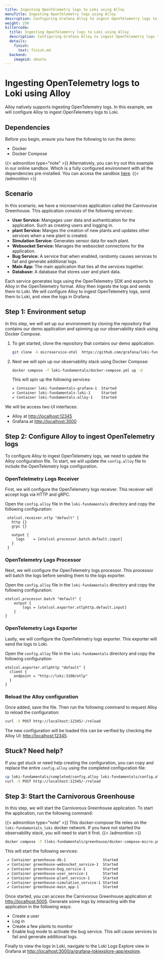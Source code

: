 ```yaml
---
title: Ingesting OpenTelemetry logs to Loki using Alloy
menuTitle: Ingesting OpenTelemetry logs using Alloy
description: Configuring Grafana Alloy to ingest OpenTelemetry logs to Loki.
weight: 250
killercoda:
  title: Ingesting OpenTelemetry logs to Loki using Alloy
  description: Configuring Grafana Alloy to ingest OpenTelemetry logs to Loki.
  details:
    finish:
      text: finish.md
  backend:
    imageid: ubuntu
---
```


<!-- Killercoda intro.md START -->

# Ingesting OpenTelemetry logs to Loki using Alloy

Alloy natively supports ingesting OpenTelemetry logs. In this example, we will configure Alloy to ingest OpenTelemetry logs to Loki.

## Dependencies

Before you begin, ensure you have the following to run the demo:

- Docker
- Docker Compose

<!-- Killercoda ignore START -->
{{< admonition type="note" >}}
Alternatively, you can try out this example in our online sandbox. Which is a fully configured environment with all the dependencies pre-installed. You can access the sandbox [here](https://killercoda.com/grafana-labs/course/loki/alloy-otel-logs).
{{< /admonition >}}
<!-- Killercoda ignore END -->

## Scenario

In this scenario, we have a microservices application called the Carnivourse Greenhouse. This application consists of the following services:

- **User Service:** Mangages user data and authentication for the application. Such as creating users and logging in.
- **plant Service:** Manges the creation of new plants and updates other services when a new plant is created.
- **Simulation Service:** Generates sensor data for each plant.
- **Websocket Service:** Manages the websocket connections for the application.
- **Bug Service:** A service that when enabled, randomly causes services to fail and generate additional logs.
- **Main App:** The main application that ties all the services together.
- **Database:** A database that stores user and plant data.

Each service generates logs using the OpenTelemetry SDK and exports to Alloy in the OpenTelemetry format. Alloy then ingests the logs and sends them to Loki. We will configure Alloy to ingest OpenTelemetry logs, send them to Loki, and view the logs in Grafana.

<!-- Killercoda intro.md END -->

<!-- Killercoda step1.md START -->

## Step 1: Environment setup

In this step, we will set up our environment by cloning the repository that contains our demo application and spinning up our observability stack using Docker Compose.

1. To get started, clone the repository that contains our demo application:
    <!-- Killercoda exec START -->
    ```bash
    git clone -b microservice-otel  https://github.com/grafana/loki-fundamentals.git
    ```
    <!-- Killercoda exec END -->
1.  Next we will spin up our observability stack using Docker Compose:

    <!-- Killercoda ignore START -->
    ```bash
    docker compose -f loki-fundamentals/docker-compose.yml up -d
    ```
    <!-- Killercoda ignore END -->

    <!-- Killercoda include START -->

    <!--  ```bash -->
    <!-- docker-compose -f loki-fundamentals/docker-compose.yml up -d -->
    <!--  ```{{exec}} -->
    <!-- Killercoda include END -->

    This will spin up the following services:
    ```bash
    ✔ Container loki-fundamentals-grafana-1  Started                                                        
    ✔ Container loki-fundamentals-loki-1     Started                        
    ✔ Container loki-fundamentals-alloy-1    Started
    ```

We will be access two UI interfaces:
- Alloy at [http://localhost:12345](http://localhost:12345)
- Grafana at [http://localhost:3000](http://localhost:3000)
<!-- Killercoda step1.md END -->

<!-- Killercoda step2.md START -->

## Step 2: Configure Alloy to ingest OpenTelemetry logs

To configure Alloy to ingest OpenTelemetry logs, we need to update the Alloy configuration file. To start, we will update the `config.alloy` file to include the OpenTelemetry logs configuration.

<!-- Killercoda include START -->
<!-- **Note: Killercoda has an inbuilt Code editor which can be accessed via the `Editor` tab.** -->
<!-- Killercoda include END -->

### OpenTelelmetry Logs Receiver

First, we will configure the OpenTelemetry logs receiver. This receiver will accept logs via HTTP and gRPC.

Open the `config.alloy` file in the `loki-fundamentals` directory and copy the following configuration:
<!-- Killercoda copy START -->

```alloy
 otelcol.receiver.otlp "default" {
   http {}
   grpc {}

   output {
     logs    = [otelcol.processor.batch.default.input]
   }
 }
```

<!-- Killercoda copy END -->


### OpenTelemetry Logs Processor

Next, we will configure the OpenTelemetry logs processor. This processor will batch the logs before sending them to the logs exporter.

Open the `config.alloy` file in the `loki-fundamentals` directory and copy the following configuration:
<!-- Killercoda copy START -->
```alloy
otelcol.processor.batch "default" {
    output {
        logs = [otelcol.exporter.otlphttp.default.input]
    }
}
```
<!-- Killercoda copy END -->

### OpenTelemetry Logs Exporter

Lastly, we will configure the OpenTelemetry logs exporter. This exporter will send the logs to Loki.

Open the `config.alloy` file in the `loki-fundamentals` directory and copy the following configuration:
<!-- Killercoda copy START -->
```alloy
otelcol.exporter.otlphttp "default" {
  client {
    endpoint = "http://loki:3100/otlp"
  }
}
```
<!-- Killercoda copy END -->

### Reload the Alloy configuration

Once added, save the file. Then run the following command to request Alloy to reload the configuration:
<!-- Killercoda exec START -->
```bash
curl -X POST http://localhost:12345/-/reload
```
<!-- Killercoda exec END -->

The new configuration will be loaded this can be verified by checking the Alloy UI: [http://localhost:12345](http://localhost:12345).

## Stuck? Need help?

If you get stuck or need help creating the configuration, you can copy and replace the entire `config.alloy` using the completed configuration file:

<!-- Killercoda exec START -->
```bash
cp loki-fundamentals/completed/config.alloy loki-fundamentals/config.alloy
curl -X POST http://localhost:12345/-/reload
```
<!-- Killercoda exec END -->

<!-- Killercoda step2.md END -->

<!-- Killercoda step3.md START -->

## Step 3: Start the Carnivorous Greenhouse

In this step, we will start the Carnivorous Greenhouse application. To start the application, run the following command:
<!-- Killercoda ignore START -->
{{< admonition type="note" >}}
This docker-compose file relies on the `loki-fundamentals_loki` docker network. If you have not started the observability stack, you will need to start it first.
{{< /admonition >}}
<!-- Killercoda ignore END -->

<!-- Killercoda include START -->
<!-- **Note: This docker-compose file relies on the `loki-fundamentals_loki` docker network. If you have not started the observability stack, you will need to start it first.** -->
<!-- Killercoda include END -->

<!-- Killercoda ignore START -->
```bash
docker compose -f lloki-fundamentals/greenhouse/docker-compose-micro.yml up -d --build 
```
<!-- Killercoda ignore END -->

<!-- Killercoda include START -->

<!--  ```bash -->
<!-- docker-compose -f loki-fundamentals/greenhouse/docker-compose-micro.yml up -d --build  -->
<!--  ```{{exec}} -->
<!-- Killercoda include END -->

This will start the following services:
```bash
 ✔ Container greenhouse-db-1                 Started                                                         
 ✔ Container greenhouse-websocket_service-1  Started 
 ✔ Container greenhouse-bug_service-1        Started
 ✔ Container greenhouse-user_service-1       Started
 ✔ Container greenhouse-plant_service-1      Started
 ✔ Container greenhouse-simulation_service-1 Started
 ✔ Container greenhouse-main_app-1           Started
```

Once started, you can access the Carnivorous Greenhouse application at [http://localhost:5005](http://localhost:5005). Generate some logs by interacting with the application in the following ways:

- Create a user
- Log in
- Create a few plants to monitor
- Enable bug mode to activate the bug service. This will cause services to fail and generate additional logs.

Finally to view the logs in Loki, navigate to the Loki Logs Explore view in Grafana at [http://localhost:3000/a/grafana-lokiexplore-app/explore](http://localhost:3000/a/grafana-lokiexplore-app/explore).


<!-- Killercoda step3.md END -->